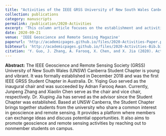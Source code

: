 ```yaml
---
title: "Activities of the IEEE GRSS University of New South Wales Canberra Student Chapter, Australia [Column Article]"
collection: publications
category: manuscripts
permalink: /publication/2020-Activities
excerpt: 'This column article focuses on the establishment and activities of the IEEE Geoscience and Remote Sensing Society UNSW Canberra Student Chapter.'
date: 2020-09-21
venue: 'IEEE Geoscience and Remote Sensing Magazine'
paperurl: 'http://academicpages.github.io/files/2020-Activities-Paper.pdf'
bibtexurl: 'http://academicpages.github.io/files/2020-Activities-Bib.bib'
citation: 'Y. Guo, J. Zhang, A. Farooq, X. Chen, and X. Jia (2020). Activities of the IEEE GRSS University of New South Wales Canberra Student Chapter, Australia [Column Article]. IEEE Geoscience and Remote Sensing Magazine, 8(3), 102–103.'
---
```

**Abstract:** The IEEE Geoscience and Remote Sensing Society
(GRSS) University of New South Wales (UNSW)
Canberra Student Chapter is young and vibrant. It was
formally established in December 2018 and was the
first IEEE GRSS Student Chapter in Australia. Dr. Yiqing
Guo served as the inaugural chair and was succeeded
by Adnan Farooq Awan. Currently, Junpeng Zhang and
Xiaolin Chen serve as the chair and vice chair, respectively. Dr. Xiuping Jia has served as the advisor since the
Student Chapter was established. Based at UNSW Canberra, the Student Chapter brings
together students from the university who share a common interest in geoscience and remote sensing. It provides a platform where members can exchange ideas
and discuss potential opportunities. It also aims to promote geoscience and remote sensing activities by reaching out to nonmember students on campus.
